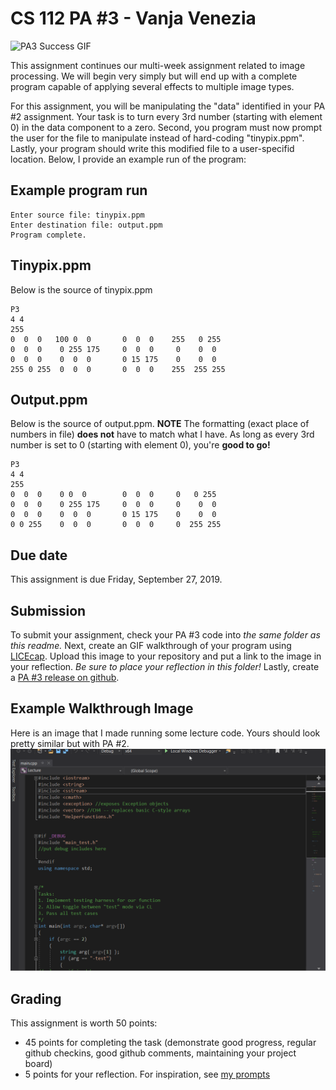 # CS 112 PA #3 - Vanja Venezia

![PA3 Success GIF](https://github.com/vv52/2019-fall-cs112/blob/master/docs/pa3.gif)

This assignment continues our multi-week assignment related to image processing.  We will begin very simply but will end up with a complete program capable of applying several effects to multiple image types.  

For this assignment, you will be manipulating the "data" identified in your PA #2 assignment.  Your task is to turn every 3rd number (starting with element 0) in the data component to a zero.  Second, you program must now prompt the user for the file to manipulate instead of hard-coding "tinypix.ppm".  Lastly, your program should write this modified file to a user-specifid location.  Below, I provide an example run of the program: 

## Example program run
```
Enter source file: tinypix.ppm
Enter destination file: output.ppm
Program complete.
```

## Tinypix.ppm
Below is the source of tinypix.ppm
```
P3
4 4
255
0  0  0   100 0  0       0  0  0    255   0 255
0  0  0    0 255 175     0  0  0     0    0  0
0  0  0    0  0  0       0 15 175    0    0  0
255 0 255  0  0  0       0  0  0    255  255 255
```

## Output.ppm
Below is the source of output.ppm.  **NOTE** The formatting (exact place of numbers in file) **does not** have to match what I have.  As long as every 3rd number is set to 0 (starting with element 0), you're **good to go!**
```
P3
4 4
255
0  0  0    0 0  0        0  0  0     0   0 255
0  0  0    0 255 175     0  0  0     0    0  0
0  0  0    0  0  0       0 15 175    0    0  0
0 0 255    0  0  0       0  0  0     0  255 255
```

## Due date
This assignment is due Friday, September 27, 2019.  

## Submission
To submit your assignment, check your PA #3 code into *the same folder as this readme.*  Next, create an GIF walkthrough of your program using [LICEcap](https://forum.lumberhacks.org/viewtopic.php?f=10&t=9).  Upload this image to your repository and put a link to the image in your reflection. *Be sure to place your reflection in this folder!* Lastly, create a [PA #3 release on github](https://help.github.com/en/articles/creating-releases).  

## Example Walkthrough Image
Here is an image that I made running some lecture code.  Yours should look pretty similar but with PA #2.
![walkthrough](../pa2/example.gif)  

## Grading
This assignment is worth 50 points:
* 45 points for completing the task (demonstrate good progress, regular github checkins, good github comments, maintaining your project board)
* 5 points for your reflection.  For inspiration, see [my prompts](../../docs/sample_reflection.md) 
